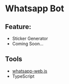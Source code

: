 # Whatsapp Bot

## Feature:
  - Sticker Generator
  - Coming Soon...

## Tools
  - [whatsapp-web.js](https://wwebjs.dev/)
  - TypeScript
